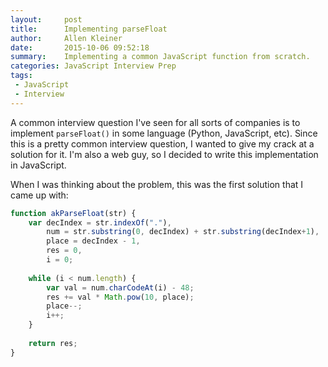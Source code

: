 ```yaml
---
layout:     post
title:      Implementing parseFloat
author:     Allen Kleiner
date:       2015-10-06 09:52:18
summary:    Implementing a common JavaScript function from scratch.
categories: JavaScript Interview Prep
tags:
 - JavaScript
 - Interview
---
```


A common interview question I've seen for all sorts of companies is to implement `parseFloat()` in some language (Python, JavaScript, etc). 
Since this is a pretty common interview question, I wanted to give my crack at a solution for it. I'm also a web guy, so I decided to write this implementation in JavaScript. 

When I was thinking about the problem, this was the first solution that I came up with:

```javascript
function akParseFloat(str) {
    var decIndex = str.indexOf("."),
        num = str.substring(0, decIndex) + str.substring(decIndex+1), 
        place = decIndex - 1,
        res = 0,
        i = 0; 
        
    while (i < num.length) { 
        var val = num.charCodeAt(i) - 48;
        res += val * Math.pow(10, place);
        place--; 
        i++; 
    }
        
    return res;
}
```
